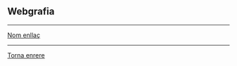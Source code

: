 ## Webgrafia
***
[Nom enllaç](https://docs.mongodb.com/master/tutorial/install-mongodb-on-red-hat/)

***
[Torna enrere](https://github.com/Josep88/MP10UF2-A1)
